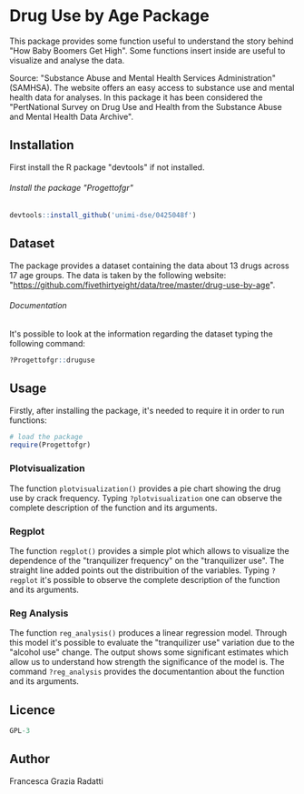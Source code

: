 # Drug Use by Age Package

This package provides some function useful to understand the story behind "How Baby Boomers Get High". 
Some functions insert inside are useful to visualize and analyse the data.

Source: "Substance Abuse and Mental Health Services Administration" (SAMHSA).
The website offers an easy access to substance use and mental health data for analyses. In this package it has been considered the "PertNational Survey on Drug Use and Health from the Substance Abuse and Mental Health Data Archive". 

## Installation

First install the R package "devtools" if not installed.

###### Install the package "Progettofgr"

```R
devtools::install_github('unimi-dse/0425048f')
```



## Dataset

The package provides a dataset containing the data about 13 drugs across 17 age groups. The data is taken by the following website: "https://github.com/fivethirtyeight/data/tree/master/drug-use-by-age". 

###### Documentation 

It's possible to look at the information regarding the dataset typing the following command: 

```R
?Progettofgr::druguse
```



## Usage

Firstly, after installing the package, it's needed to require it in order to run functions:

```R
# load the package
require(Progettofgr)
```

### Plotvisualization

The function `plotvisualization()` provides a pie chart showing the drug use by crack frequency. Typing `?plotvisualization` one can observe the complete description of the function and its arguments. 


### Regplot

The function `regplot()` provides a simple plot which allows to visualize the dependence of the "tranquilizer frequency" on the "tranquilizer use". The straight line added points out the distribuition of the variables. Typing `?regplot` it's possible to observe the complete description of the function and its arguments. 



### Reg Analysis

The function `reg_analysis()` produces a linear regression model. Through this model it's possible to evaluate the "tranquilizer use" variation due to the "alcohol use" change.
The output shows some significant estimates which allow us to understand how strength the significance of the model is.
The command `?reg_analysis` provides the documentantion about the function and its arguments. 



## Licence 

```R
GPL-3
```


## Author 

Francesca Grazia Radatti 








